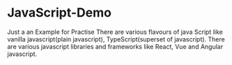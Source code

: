 # JavaScript-Demo
Just a an Example for Practise
There are various flavours of java Script like vanilla javascript(plain javascript), TypeScript(superset of javascript).   There are various javascript libraries and frameworks like React, Vue and Angular javascript.
